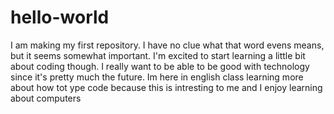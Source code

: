 # hello-world
I am making my first repository. I have no clue what that word evens means, but it seems somewhat important. I'm excited to start learning a little bit about coding though. I really want to be able to be good with technology since it's pretty much the future. 
Im here in english class learning more about how tot ype code because this is intresting to me and I enjoy learning about computers

